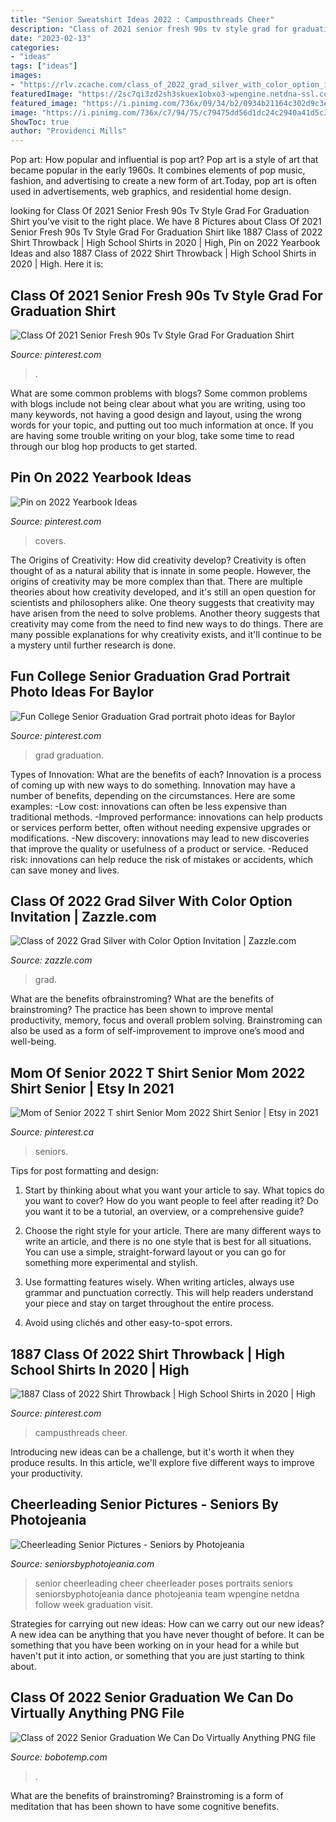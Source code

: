 ```yaml
---
title: "Senior Sweatshirt Ideas 2022 : Campusthreads Cheer"
description: "Class of 2021 senior fresh 90s tv style grad for graduation shirt"
date: "2023-02-13"
categories:
- "ideas"
tags: ["ideas"]
images:
- "https://rlv.zcache.com/class_of_2022_grad_silver_with_color_option_invitation-r1688d2b0904c475691af50623a1efa03_tcv4s_704.jpg"
featuredImage: "https://2sc7qi3zd2sh3skuex1obxo3-wpengine.netdna-ssl.com/wp-content/uploads/2017/01/cheerleading-senior-pictures-13.jpg"
featured_image: "https://i.pinimg.com/736x/09/34/b2/0934b21164c302d9c3ee797315a1e5a0.jpg"
image: "https://i.pinimg.com/736x/c7/94/75/c79475dd56d1dc24c2940a41d5c3782c.jpg"
ShowToc: true
author: "Providenci Mills"
---
```



Pop art: How popular and influential is pop art?
Pop art is a style of art that became popular in the early 1960s. It combines elements of pop music, fashion, and advertising to create a new form of art.Today, pop art is often used in advertisements, web graphics, and residential home design.

	

		
looking for Class Of 2021 Senior Fresh 90s Tv Style Grad For Graduation Shirt you've visit to the right place. We have 8 Pictures about Class Of 2021 Senior Fresh 90s Tv Style Grad For Graduation Shirt like 1887 Class of 2022 Shirt Throwback | High School Shirts in 2020 | High, Pin on 2022 Yearbook Ideas and also 1887 Class of 2022 Shirt Throwback | High School Shirts in 2020 | High. Here it is:
		
    
## Class Of 2021 Senior Fresh 90s Tv Style Grad For Graduation Shirt

<img loading=lazy src="https://i.pinimg.com/736x/73/8a/b9/738ab99ff2ca7e4419b95045927e5652.jpg" onerror="this.onerror=null;this.src='https://tse4.mm.bing.net/th?id=OIP.p8FTHslv1iKDPuHzRXfHewHaHa&amp;pid=15.1';" alt="Class Of 2021 Senior Fresh 90s Tv Style Grad For Graduation Shirt">

_Source: pinterest.com_

>. 

	

What are some common problems with blogs?
Some common problems with blogs include not being clear about what you are writing, using too many keywords, not having a good design and layout, using the wrong words for your topic, and putting out too much information at once. If you are having some trouble writing on your blog, take some time to read through our blog hop products to get started.

    
## Pin On 2022 Yearbook Ideas

<img loading=lazy src="https://i.pinimg.com/736x/09/34/b2/0934b21164c302d9c3ee797315a1e5a0.jpg" onerror="this.onerror=null;this.src='https://tse3.mm.bing.net/th?id=OIP.YmSilQPK8auyqQ2kzH6HFgHaN9&amp;pid=15.1';" alt="Pin on 2022 Yearbook Ideas">

_Source: pinterest.com_

>covers. 

	

The Origins of Creativity: How did creativity develop?
Creativity is often thought of as a natural ability that is innate in some people. However, the origins of creativity may be more complex than that. There are multiple theories about how creativity developed, and it's still an open question for scientists and philosophers alike. One theory suggests that creativity may have arisen from the need to solve problems. Another theory suggests that creativity may come from the need to find new ways to do things. There are many possible explanations for why creativity exists, and it'll continue to be a mystery until further research is done.

    
## Fun College Senior Graduation Grad Portrait Photo Ideas For Baylor

<img loading=lazy src="https://i.pinimg.com/736x/f3/41/c6/f341c6ed4c81595614749e8df8dc78e4.jpg" onerror="this.onerror=null;this.src='https://tse4.mm.bing.net/th?id=OIP.GEeFVN1shDintePjiXU6VQHaLF&amp;pid=15.1';" alt="Fun College Senior Graduation Grad portrait photo ideas for Baylor">

_Source: pinterest.com_

>grad graduation. 

	

Types of Innovation: What are the benefits of each?
Innovation is a process of coming up with new ways to do something. Innovation may have a number of benefits, depending on the circumstances. Here are some examples: 
-Low cost: innovations can often be less expensive than traditional methods.
-Improved performance: innovations can help products or services perform better, often without needing expensive upgrades or modifications.
-New discovery: innovations may lead to new discoveries that improve the quality or usefulness of a product or service.
-Reduced risk: innovations can help reduce the risk of mistakes or accidents, which can save money and lives.

    
## Class Of 2022 Grad Silver With Color Option Invitation | Zazzle.com

<img loading=lazy src="https://rlv.zcache.com/class_of_2022_grad_silver_with_color_option_invitation-r1688d2b0904c475691af50623a1efa03_tcv4s_704.jpg" onerror="this.onerror=null;this.src='https://tse1.mm.bing.net/th?id=OIP.TuOCSUOFlqyTXLrNM3I5bAHaHa&amp;pid=15.1';" alt="Class of 2022 Grad Silver with Color Option Invitation | Zazzle.com">

_Source: zazzle.com_

>grad. 

	

What are the benefits ofbrainstroming?
What are the benefits of brainstroming? The practice has been shown to improve mental productivity, memory, focus and overall problem solving. Brainstroming can also be used as a form of self-improvement to improve one’s mood and well-being.

    
## Mom Of Senior 2022 T Shirt Senior Mom 2022 Shirt Senior | Etsy In 2021

<img loading=lazy src="https://i.pinimg.com/736x/8e/7f/73/8e7f73a3f81fd9f9afe68181ce193190.jpg" onerror="this.onerror=null;this.src='https://tse3.mm.bing.net/th?id=OIP.4nY0_69xsugJugF52EKRRAHaJ3&amp;pid=15.1';" alt="Mom of Senior 2022 T shirt Senior Mom 2022 Shirt Senior | Etsy in 2021">

_Source: pinterest.ca_

>seniors. 

	

Tips for post formatting and design:
1. Start by thinking about what you want your article to say. What topics do you want to cover? How do you want people to feel after reading it? Do you want it to be a tutorial, an overview, or a comprehensive guide?
2. Choose the right style for your article. There are many different ways to write an article, and there is no one style that is best for all situations. You can use a simple, straight-forward layout or you can go for something more experimental and stylish.

3. Use formatting features wisely. When writing articles, always use grammar and punctuation correctly. This will help readers understand your piece and stay on target throughout the entire process.

4. Avoid using clichés and other easy-to-spot errors.

    
## 1887 Class Of 2022 Shirt Throwback | High School Shirts In 2020 | High

<img loading=lazy src="https://i.pinimg.com/736x/c7/94/75/c79475dd56d1dc24c2940a41d5c3782c.jpg" onerror="this.onerror=null;this.src='https://tse4.mm.bing.net/th?id=OIP.1kC-Ihr1EMXpzzT2cCJffgHaIZ&amp;pid=15.1';" alt="1887 Class of 2022 Shirt Throwback | High School Shirts in 2020 | High">

_Source: pinterest.com_

>campusthreads cheer. 

	

Introducing new ideas can be a challenge, but it's worth it when they produce results. In this article, we'll explore five different ways to improve your productivity.

    
## Cheerleading Senior Pictures - Seniors By Photojeania

<img loading=lazy src="https://2sc7qi3zd2sh3skuex1obxo3-wpengine.netdna-ssl.com/wp-content/uploads/2017/01/cheerleading-senior-pictures-13.jpg" onerror="this.onerror=null;this.src='https://tse3.mm.bing.net/th?id=OIP.COn5TuPbnfd42ftPF94pdwHaFS&amp;pid=15.1';" alt="Cheerleading Senior Pictures - Seniors by Photojeania">

_Source: seniorsbyphotojeania.com_

>senior cheerleading cheer cheerleader poses portraits seniors seniorsbyphotojeania dance photojeania team wpengine netdna follow week graduation visit. 

	

Strategies for carrying out new ideas: How can we carry out our new ideas?
A new idea can be anything that you have never thought of before. It can be something that you have been working on in your head for a while but haven't put it into action, or something that you are just starting to think about.

    
## Class Of 2022 Senior Graduation We Can Do Virtually Anything PNG File

<img loading=lazy src="https://cdn.tangledigitalprints.com/listings/thumb/5eb521d638dd912de57ffa32/mFkvPgwOfl/jTcy73AUqh___A7hj7_v1_compressed_1000.jpg" onerror="this.onerror=null;this.src='https://tse1.mm.bing.net/th?id=OIP.CZA0_Jlkvv86T2Jpy46f3QHaHa&amp;pid=15.1';" alt="Class of 2022 Senior Graduation We Can Do Virtually Anything PNG file">

_Source: bobotemp.com_

>. 

	

What are the benefits of brainstroming?
Brainstroming is a form of meditation that has been shown to have some cognitive benefits.

